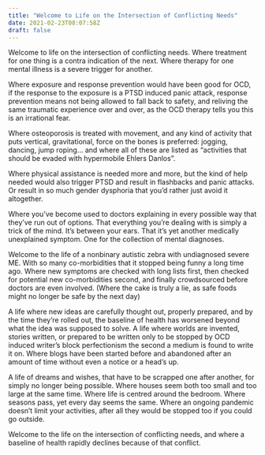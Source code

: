 ```yaml
---
title: "Welcome to Life on the Intersection of Conflicting Needs"
date: 2021-02-23T08:07:58Z
draft: false
---
```


Welcome to life on the intersection of conflicting needs. Where treatment for one thing is a contra indication of the next. Where therapy for one mental illness is a severe trigger for another. 

Where exposure and response prevention would have been good for OCD, if the response to the exposure is a PTSD induced panic attack, response prevention means  not being allowed to fall back to safety, and reliving the same traumatic experience over and over, as the OCD therapy tells you this is an irrational fear. 

Where osteoporosis is treated with movement, and any kind of activity that puts vertical, gravitational, force on the bones is preferred: jogging, dancing, jump roping... and where all of these are listed as “activities that should be evaded with hypermobile Ehlers Danlos”. 

Where physical assistance is needed more and more, but the kind of help needed would also trigger PTSD and result in flashbacks and panic attacks. Or result in so much gender dysphoria that you’d rather just avoid it altogether. 

Where you’ve become used to doctors explaining in every possible way that they’ve run out of options. That everything you’re dealing with is simply a trick of the mind. It’s between your ears. That it’s yet another medically unexplained symptom. One for the collection of mental diagnoses. 

Welcome to the life of a nonbinary autistic zebra with undiagnosed severe ME. With so many co-morbidities that it stopped being funny a long time ago. Where new symptoms are checked with long lists first, then checked for potential new co-morbidities second, and finally crowdsourced before doctors are even involved. (Where the cake is truly a lie, as safe foods might no longer be safe by the next day)

A life where new ideas are carefully thought out, properly prepared, and by the time they’re rolled out, the baseline of health has worsened beyond what the idea was supposed to solve. A life where worlds are invented, stories written, or prepared to be written only to be stopped by OCD induced writer’s block perfectionism the second a medium is found to write it on. Where blogs have been started before and abandoned after an amount of time without even a notice or a head’s up. 

A life of dreams and wishes, that have to be scrapped one after another, for simply no longer being possible. Where houses seem both too small and too large at the same time. Where life is centred around the bedroom. Where seasons pass, yet every day seems the same. Where an ongoing pandemic doesn’t limit your activities, after all they would be stopped too if you could go outside. 

Welcome to the life on the intersection of conflicting needs, and where a baseline of health rapidly declines because of that conflict. 
